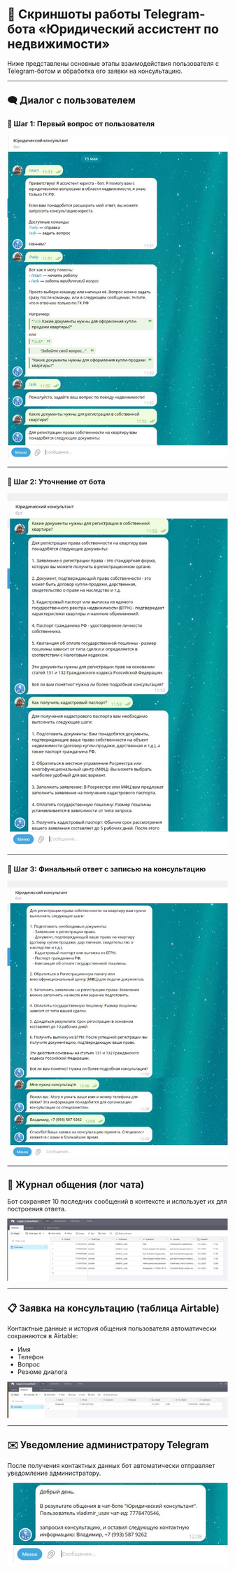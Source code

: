 # 📸 Скриншоты работы Telegram-бота «Юридический ассистент по недвижимости»

Ниже представлены основные этапы взаимодействия пользователя с Telegram-ботом и обработка его заявки на консультацию.

---

## 🗨️ Диалог с пользователем

### 🔹 Шаг 1: Первый вопрос от пользователя

![Диалог 1](./img/dialog_step_1.jpg)

---

### 🔹 Шаг 2: Уточнение от бота

![Диалог 2](./img/dialog_step_2.jpg)

---

### 🔹 Шаг 3: Финальный ответ с записью на консультацию

![Диалог 3](./img/dialog_step_3.jpg)

---

## 📜 Журнал общения (лог чата)

Бот сохраняет 10 последних сообщений в контексте и использует их для построения ответа.

![Лог чата](./img/chat_log.jpg)

---

## 📋 Заявка на консультацию (таблица Airtable)

Контактные данные и история общения пользователя автоматически сохраняются в Airtable:

- Имя
- Телефон
- Вопрос
- Резюме диалога

![Таблица Airtable](./img/airtable_summary.jpg)

---

## ✉️ Уведомление администратору Telegram

После получения контактных данных бот автоматически отправляет уведомление администратору.

![Сообщение админа](./img/message_to_admin.jpg)
